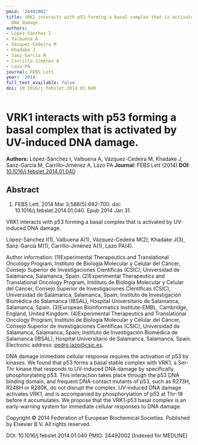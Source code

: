 ```yaml
---
pmid: '24492002'
title: VRK1 interacts with p53 forming a basal complex that is activated by UV-induced
  DNA damage.
authors:
- López-Sánchez I
- Valbuena A
- Vázquez-Cedeira M
- Khadake J
- Sanz-García M
- Carrillo-Jiménez A
- Lazo PA
journal: FEBS Lett
year: '2014'
full_text_available: false
doi: 10.1016/j.febslet.2014.01.040
---
```


# VRK1 interacts with p53 forming a basal complex that is activated by UV-induced DNA damage.
**Authors:** López-Sánchez I, Valbuena A, Vázquez-Cedeira M, Khadake J, Sanz-García M, Carrillo-Jiménez A, Lazo PA
**Journal:** FEBS Lett (2014)
**DOI:** [10.1016/j.febslet.2014.01.040](https://doi.org/10.1016/j.febslet.2014.01.040)

## Abstract

1. FEBS Lett. 2014 Mar 3;588(5):692-700. doi: 10.1016/j.febslet.2014.01.040. Epub
 2014 Jan 31.

VRK1 interacts with p53 forming a basal complex that is activated by UV-induced 
DNA damage.

López-Sánchez I(1), Valbuena A(1), Vázquez-Cedeira M(2), Khadake J(3), 
Sanz-García M(1), Carrillo-Jiménez A(1), Lazo PA(4).

Author information:
(1)Experimental Therapeutics and Translational Oncology Program, Instituto de 
Biología Molecular y Celular del Cáncer, Consejo Superior de Investigaciones 
Científicas (CSIC), Universidad de Salamanca, Salamanca, Spain.
(2)Experimental Therapeutics and Translational Oncology Program, Instituto de 
Biología Molecular y Celular del Cáncer, Consejo Superior de Investigaciones 
Científicas (CSIC), Universidad de Salamanca, Salamanca, Spain; Instituto de 
Investigación Biomédica de Salamanca (IBSAL), Hospital Universitario de 
Salamanca, Salamanca, Spain.
(3)European Bioinformatics Institute-EMBL, Cambridge, England, United Kingdom.
(4)Experimental Therapeutics and Translational Oncology Program, Instituto de 
Biología Molecular y Celular del Cáncer, Consejo Superior de Investigaciones 
Científicas (CSIC), Universidad de Salamanca, Salamanca, Spain; Instituto de 
Investigación Biomédica de Salamanca (IBSAL), Hospital Universitario de 
Salamanca, Salamanca, Spain. Electronic address: pedro.lazo@csic.es.

DNA damage immediate cellular response requires the activation of p53 by 
kinases. We found that p53 forms a basal stable complex with VRK1, a Ser-Thr 
kinase that responds to UV-induced DNA damage by specifically phosphorylating 
p53. This interaction takes place through the p53 DNA binding domain, and 
frequent DNA-contact mutants of p53, such as R273H, R248H or R280K, do not 
disrupt the complex. UV-induced DNA damage activates VRK1, and is accompanied by 
phosphorylation of p53 at Thr-18 before it accumulates. We propose that the 
VRK1-p53 basal complex is an early-warning system for immediate cellular 
responses to DNA damage.

Copyright © 2014 Federation of European Biochemical Societies. Published by 
Elsevier B.V. All rights reserved.

DOI: 10.1016/j.febslet.2014.01.040
PMID: 24492002 [Indexed for MEDLINE]
